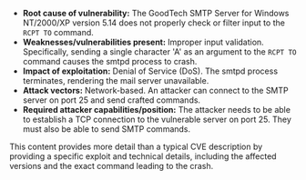 - **Root cause of vulnerability:** The GoodTech SMTP Server for Windows NT/2000/XP version 5.14 does not properly check or filter input to the `RCPT TO` command.
- **Weaknesses/vulnerabilities present:** Improper input validation. Specifically, sending a single character 'A' as an argument to the `RCPT TO` command causes the smtpd process to crash.
- **Impact of exploitation:** Denial of Service (DoS). The smtpd process terminates, rendering the mail server unavailable.
- **Attack vectors:** Network-based. An attacker can connect to the SMTP server on port 25 and send crafted commands.
- **Required attacker capabilities/position:** The attacker needs to be able to establish a TCP connection to the vulnerable server on port 25. They must also be able to send SMTP commands.

This content provides more detail than a typical CVE description by providing a specific exploit and technical details, including the affected versions and the exact command leading to the crash.